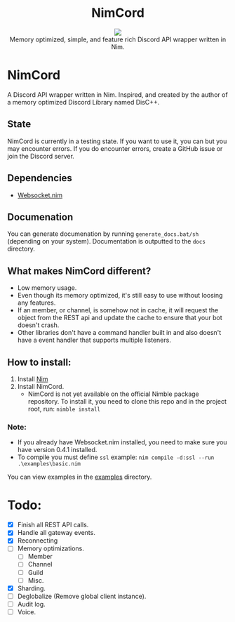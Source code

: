 <h1 align="center">NimCord</h1>

<p align="center">
<a href="https://discord.gg/9U4EpP9"><img src="https://discordapp.com/api/guilds/716387781055873134/widget.png?style=shield"></a>
<br>
Memory optimized, simple, and feature rich Discord API wrapper written in Nim.
</p>

# NimCord
A Discord API wrapper written in Nim. Inspired, and created by the author of a memory optimized Discord Library named DisC++.

## State
NimCord is currently in a testing state. If you want to use it, you can but you may encounter errors. If you do encounter errors, create a GitHub issue or join the Discord server.

## Dependencies
* [Websocket.nim](https://github.com/niv/websocket.nim)

## Documenation
You can generate documenation by running `generate_docs.bat/sh` (depending on your system). Documentation is outputted to the `docs` directory.

## What makes NimCord different?
* Low memory usage.
* Even though its memory optimized, it's still easy to use without loosing any features.
* If an member, or channel, is somehow not in cache, it will request the object from the REST api and update the cache to ensure that your bot doesn't crash.
* Other libraries don't have a command handler built in and also doesn't have a event handler that supports multiple listeners.

## How to install:
1. Install [Nim](https://nim-lang.org/)
2. Install NimCord.
   * NimCord is not yet available on the official Nimble package repository. To install it, you need to clone this repo and in the project root, run: `nimble install`

### Note: 
* If you already have Websocket.nim installed, you need to make sure you have version 0.4.1 installed.
* To compile you must define `ssl` example: `nim compile -d:ssl --run .\examples\basic.nim`

You can view examples in the [examples](examples) directory.


# Todo:
- [x] Finish all REST API calls.
- [x] Handle all gateway events.
- [x] Reconnecting
- [ ] Memory optimizations.
  - [ ] Member
  - [ ] Channel
  - [ ] Guild
  - [ ] Misc.
- [x] Sharding.
- [ ] Deglobalize (Remove global client instance).
- [ ] Audit log.
- [ ] Voice.

